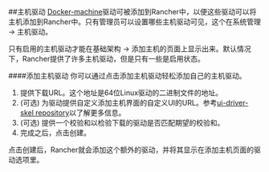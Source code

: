 ##主机驱动
[Docker-machine](https://docs.docker.com/machine/)驱动可被添加到Rancher中，以便这些驱动可以将主机添加到Rancher中。只有管理员可以设置哪些主机驱动可见，这个在系统管理 -> 主机驱动。

只有启用的主机驱动才能在基础架构 -> 添加主机的页面上显示出来。默认情况下，Rancher提供了许多主机驱动，但是只有一些是启用状态。

####添加主机驱动
你可以通过点击添加主机驱动轻松添加自己的主机驱动。

1. 提供下载URL。这个地址是64位Linux驱动的二进制文件的地址。
2. (可选) 为驱动提供自定义添加主机界面的自定义UI的URL。参考[ui-driver-skel repository](https://github.com/rancher/ui-driver-skel)以了解更多信息。
3. (可选) 提供一个校验和以检验下载的驱动是否匹配期望的校验和。
4. 完成之后，点击创建。

点击创建后，Rancher就会添加这个额外的驱动，并将其显示在添加主机页面的驱动选项里。